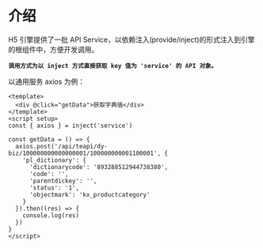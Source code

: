 # 介绍

H5 引擎提供了一批 API Service，以依赖注入(provide/inject)的形式注入到引擎的根组件中，方便开发调用。

**`调用方式为以 inject 方式直接获取 key 值为 'service' 的 API 对象。`**

以通用服务 axios 为例：

```vue
<template>
  <div @click="getData">获取字典值</div>
</template>
<script setup>
const { axios } = inject('service')

const getData = () => {
  axios.post('/api/teapi/dy-biz/100000000000000001/100000000001100001', {
    'pl_dictionary': {
      'dictionarycode': '893288512944738380',
      'code': '',
      'parentdickey': '',
      'status': '1',
      'objectmark': 'kx_productcategory'
    }
  }).then((res) => {
    console.log(res)
  })
}
</script>
```
